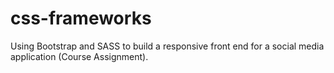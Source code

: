 # css-frameworks
Using Bootstrap and SASS to build a responsive front end for a social media application (Course Assignment).
